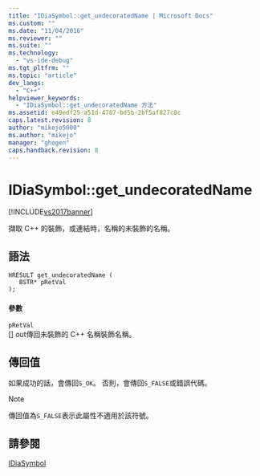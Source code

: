 ```yaml
---
title: "IDiaSymbol::get_undecoratedName | Microsoft Docs"
ms.custom: ""
ms.date: "11/04/2016"
ms.reviewer: ""
ms.suite: ""
ms.technology: 
  - "vs-ide-debug"
ms.tgt_pltfrm: ""
ms.topic: "article"
dev_langs: 
  - "C++"
helpviewer_keywords: 
  - "IDiaSymbol::get_undecoratedName 方法"
ms.assetid: e49edf25-a51d-4787-bd5b-2bf5af827c8c
caps.latest.revision: 8
author: "mikejo5000"
ms.author: "mikejo"
manager: "ghogen"
caps.handback.revision: 8
---
```

# IDiaSymbol::get_undecoratedName
[!INCLUDE[vs2017banner](../../code-quality/includes/vs2017banner.md)]

擷取 C\+\+ 的裝飾，或連結時，名稱的未裝飾的名稱。  
  
## 語法  
  
```cpp#  
HRESULT get_undecoratedName (   
   BSTR* pRetVal  
);  
```  
  
#### 參數  
 `pRetVal`  
 \[\] out傳回未裝飾的 C\+\+ 名稱裝飾名稱。  
  
## 傳回值  
 如果成功的話，會傳回`S_OK`。 否則，會傳回`S_FALSE`或錯誤代碼。  
  
> [!NOTE]
>  傳回值為`S_FALSE`表示此屬性不適用於該符號。  
  
## 請參閱  
 [IDiaSymbol](../../debugger/debug-interface-access/idiasymbol.md)